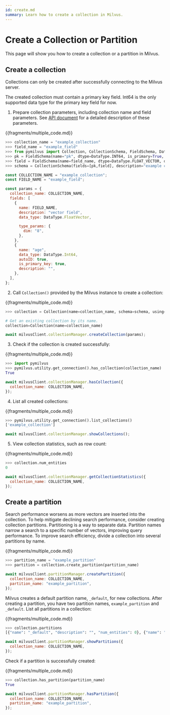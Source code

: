 ```yaml
---
id: create.md
summary: Learn how to create a collection in Milvus.
---
```


# Create a Collection or Partition

This page will show you how to create a collection or a partition in Milvus.

## Create a collection

Collections can only be created after successfully connecting to the Milvus server.

<div class="alert note">
The created collection must contain a primary key field. Int64 is the only supported data type for the primary key field for now.
</div>

1. Prepare collection parameters, including collection name and field parameters. See [API document](https://milvus.io/api-reference/pymilvus/v2.0.0rc5/api/collection.html) for a detailed description of these parameters.

{{fragments/multiple_code.md}}

```python
>>> collection_name = "example_collection"
>>> field_name = "example_field"
>>> from pymilvus import Collection, CollectionSchema, FieldSchema, DataType
>>> pk = FieldSchema(name="pk", dtype=DataType.INT64, is_primary=True, auto_id=True)
>>> field = FieldSchema(name=field_name, dtype=DataType.FLOAT_VECTOR, dim=8)
>>> schema = CollectionSchema(fields=[pk,field], description="example collection")
```

```javascript
const COLLECTION_NAME = "example_collection";
const FIELD_NAME = "example_field";

const params = {
  collection_name: COLLECTION_NAME,
  fields: [
    {
      name: FIELD_NAME,
      description: "vector field",
      data_type: DataType.FloatVector,

      type_params: {
        dim: "8",
      },
    },
    {
      name: "age",
      data_type: DataType.Int64,
      autoID: true,
      is_primary_key: true,
      description: "",
    },
  ],
};
```

2. Call `Collection()` provided by the Milvus instance to create a collection:

{{fragments/multiple_code.md}}

```python
>>> collection = Collection(name=collection_name, schema=schema, using='default', shards_num=2)

# Get an existing collection by its name.
collection=Collection(name=collection_name)
```

```javascript
await milvusClient.collectionManager.createCollection(params);
```

3. Check if the collection is created successfully:

{{fragments/multiple_code.md}}

```python
>>> import pymilvus
>>> pymilvus.utility.get_connection().has_collection(collection_name)
True
```

```javascript
await milvusClient.collectionManager.hasCollection({
  collection_name: COLLECTION_NAME,
});
```

4. List all created collections:

{{fragments/multiple_code.md}}

```python
>>> pymilvus.utility.get_connection().list_collections()
['example_collection']
```

```javascript
await milvusClient.collectionManager.showCollections();
```

5. View collection statistics, such as row count:

{{fragments/multiple_code.md}}

```python
>>> collection.num_entities
0
```

```javascript
await milvusClient.collectionManager.getCollectionStatistics({
  collection_name: COLLECTION_NAME,
});
```

## Create a partition

Search performance worsens as more vectors are inserted into the collection. To help mitigate declining search performance, consider creating collection partitions. Partitioning is a way to separate data. Partition names narrow a search to a specific number of vectors, improving query performance. To improve search efficiency, divide a collection into several partitions by name.

{{fragments/multiple_code.md}}

```python
>>> partition_name = "example_partition"
>>> partition = collection.create_partition(partition_name)
```

```javascript
await milvusClient.partitionManager.createPartition({
  collection_name: COLLECTION_NAME,
  partition_name: "example_partition",
});
```

Milvus creates a default partition name, `_default`, for new collections. After creating a partition, you have two partition names, `example_partition` and `_default`. List all partitions in a collection:

{{fragments/multiple_code.md}}

```python
>>> collection.partitions
[{"name": "_default", "description": "", "num_entities": 0}, {"name": "example_partition", "description": "", "num_entities": 0}]
```

```javascript
await milvusClient.partitionManager.showPartitions({
  collection_name: COLLECTION_NAME,
});
```

Check if a partition is successfully created:

{{fragments/multiple_code.md}}

```python
>>> collection.has_partition(partition_name)
True
```

```javascript
await milvusClient.partitionManager.hasPartition({
  collection_name: COLLECTION_NAME,
  partition_name: "example_partition",
});
```
